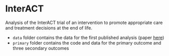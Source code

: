 # InterACT
Analysis of the InterACT trial of an intervention to promote appropriate care and treatment decisions at the end of life.

* `data` folder contains the data for the first published analysis (paper [here](https://bmcgeriatr.biomedcentral.com/articles/10.1186/s12877-022-03554-x))
* `primary` folder contains the code and data for the primary outcome and three secondary outcomes
